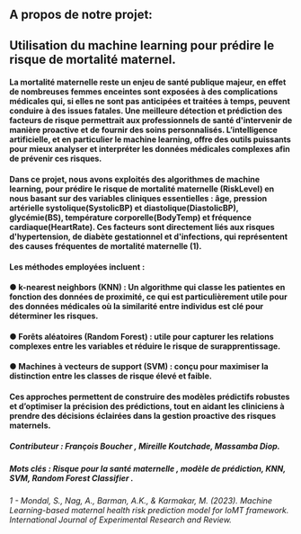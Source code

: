 ## A propos de notre projet:
## Utilisation du machine learning pour prédire le risque de mortalité maternel.

#### La mortalité maternelle reste un enjeu de santé publique majeur, en effet de nombreuses femmes enceintes sont exposées à des complications médicales qui, si elles ne sont pas anticipées et traitées à temps, peuvent conduire à des issues fatales. Une meilleure détection et prédiction des facteurs de risque permettrait aux professionnels de santé d'intervenir de manière proactive et de fournir des soins personnalisés. L’intelligence artificielle, et en particulier le machine learning, offre des outils puissants pour mieux analyser et interpréter les données médicales complexes afin de prévenir ces risques.
#### Dans ce projet, nous avons exploités des algorithmes de machine learning, pour prédire le risque de mortalité maternelle (RiskLevel) en nous basant sur des variables cliniques essentielles : âge, pression artérielle systolique(SystolicBP) et diastolique(DiastolicBP), glycémie(BS), température corporelle(BodyTemp) et fréquence cardiaque(HeartRate). Ces facteurs sont directement liés aux risques d'hypertension, de diabète gestationnel et d'infections, qui représentent des causes fréquentes de mortalité maternelle (1).
#### Les méthodes employées incluent :
  #### ● k-nearest neighbors (KNN) : Un algorithme qui classe les patientes en fonction des données de proximité, ce qui est particulièrement utile pour des données médicales où la similarité entre individus est clé pour déterminer les risques.
  #### ● Forêts aléatoires (Random Forest) : utile pour capturer les relations complexes entre les variables et réduire le risque de surapprentissage. 
  #### ● Machines à vecteurs de support (SVM) : conçu pour maximiser la distinction entre les classes de risque élevé et faible.
#### Ces approches permettent de construire des modèles prédictifs robustes et d’optimiser la précision des prédictions, tout en aidant les cliniciens à prendre des décisions éclairées dans la gestion proactive des risques maternels.

##### Contributeur : François Boucher , Mireille Koutchade, Massamba Diop.
##### Mots clés : Risque pour la santé maternelle , modèle de prédiction, KNN, SVM, Random Forest Classifier .

###### 1 - Mondal, S., Nag, A., Barman, A.K., & Karmakar, M. (2023). Machine Learning-based maternal health risk prediction model for IoMT framework. International Journal of Experimental Research and Review.
